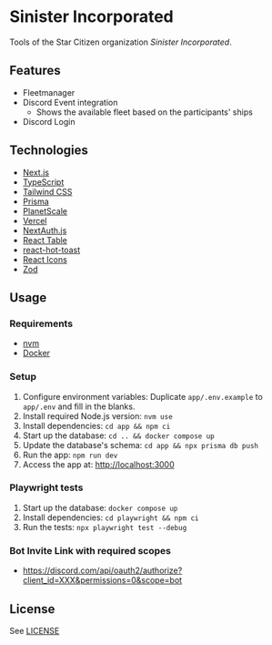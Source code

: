 # Sinister Incorporated

Tools of the Star Citizen organization _Sinister Incorporated_.

## Features

- Fleetmanager
- Discord Event integration
  - Shows the available fleet based on the participants' ships
- Discord Login

## Technologies

- [Next.js](https://nextjs.org/)
- [TypeScript](https://www.typescriptlang.org/)
- [Tailwind CSS](https://tailwindcss.com/)
- [Prisma](https://www.prisma.io/)
- [PlanetScale](https://planetscale.com/)
- [Vercel](https://vercel.com/)
- [NextAuth.js](https://next-auth.js.org/)
- [React Table](https://github.com/TanStack/table)
- [react-hot-toast](https://github.com/timolins/react-hot-toast)
- [React Icons](https://github.com/react-icons/react-icons)
- [Zod](https://github.com/colinhacks/zod)

## Usage

### Requirements

- [nvm](https://github.com/nvm-sh/nvm)
- [Docker](https://www.docker.com/)

### Setup

1. Configure environment variables: Duplicate `app/.env.example` to `app/.env` and fill in the blanks.
2. Install required Node.js version: `nvm use`
3. Install dependencies: `cd app && npm ci`
4. Start up the database: `cd .. && docker compose up`
5. Update the database's schema: `cd app && npx prisma db push`
6. Run the app: `npm run dev`
7. Access the app at: <http://localhost:3000>

### Playwright tests

1. Start up the database: `docker compose up`
2. Install dependencies: `cd playwright && npm ci`
3. Run the tests: `npx playwright test --debug`

### Bot Invite Link with required scopes

- <https://discord.com/api/oauth2/authorize?client_id=XXX&permissions=0&scope=bot>

## License

See [LICENSE](./LICENSE)

